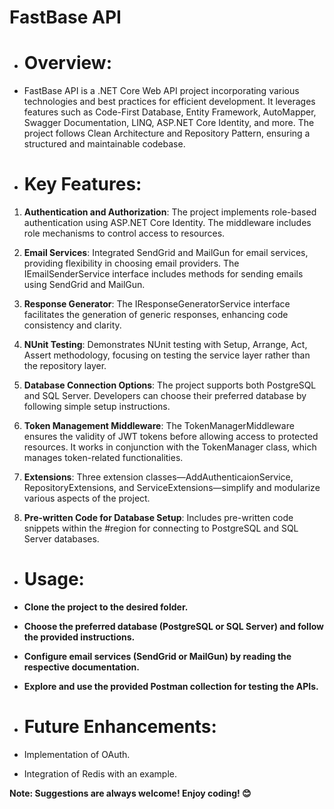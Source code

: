 # FastBase API
- # Overview:

- FastBase API is a .NET Core Web API project incorporating various technologies and best practices for efficient development. It leverages features such as Code-First Database, Entity Framework, AutoMapper, Swagger Documentation, LINQ, ASP.NET Core Identity, and more. The project follows Clean Architecture and Repository Pattern, ensuring a structured and maintainable codebase.

- # Key Features:

1. **Authentication and Authorization**: The project implements role-based authentication using ASP.NET Core Identity. The middleware includes role mechanisms to control access to resources.


2. **Email Services**: Integrated SendGrid and MailGun for email services, providing flexibility in choosing email providers. The IEmailSenderService interface includes methods for sending emails using SendGrid and MailGun.

3. **Response Generator**: The IResponseGeneratorService interface facilitates the generation of generic responses, enhancing code consistency and clarity.

4. **NUnit Testing**: Demonstrates NUnit testing with Setup, Arrange, Act, Assert methodology, focusing on testing the service layer rather than the repository layer.

5. **Database Connection Options**: The project supports both PostgreSQL and SQL Server. Developers can choose their preferred database by following simple setup instructions.

6. **Token Management Middleware**: The TokenManagerMiddleware ensures the validity of JWT tokens before allowing access to protected resources. It works in conjunction with the TokenManager class, which manages token-related functionalities.

7. **Extensions**: Three extension classes—AddAuthenticaionService, RepositoryExtensions, and ServiceExtensions—simplify and modularize various aspects of the project.

8. **Pre-written Code for Database Setup**: Includes pre-written code snippets within the #region for connecting to PostgreSQL and SQL Server databases.

- # Usage:

- **Clone the project to the desired folder.**
- **Choose the preferred database (PostgreSQL or SQL Server) and follow the provided instructions.**
- **Configure email services (SendGrid or MailGun) by reading the respective documentation.**
- **Explore and use the provided Postman collection for testing the APIs.**


- # Future Enhancements: 

- Implementation of OAuth.
- Integration of Redis with an example.

**Note: Suggestions are always welcome! Enjoy coding! 😊**
